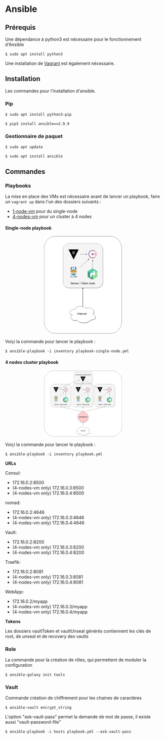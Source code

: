 # Ansible

## Prérequis

Une dépendance à python3 est nécessaire pour le fonctionnement d'Ansible

```
$ sudo apt install python3
```

Une installation de [Vagrant](https://www.vagrantup.com/downloads) est également nécessaire.

## Installation

Les commandes pour l'installation d'ansible.

### Pip

```
$ sudo apt install python3-pip
```

```
$ pip3 install ansible==2.9.9
```

### Gestionnaire de paquet

```
$ sudo apt update
```

```
$ sudo apt install ansible
```

## Commandes

### Playbooks

La mise en place des VMs est nécessaire avant de lancer un playbook, faire un `vagrant up`
dans l'un des dossiers suivants :

- [1-node-vm](../hashiCorpStack/vagrant/standard-vm/1-node-vm) pour du single-node
- [4-nodes-vm](../hashiCorpStack/vagrant/standard-vm/4-nodes-vm) pour un cluster à 4 nodes

#### Single-node playbook

<p align="center">
    <img src="nomadConsulVaultSingleNode.png"
    alt="nomadConsul3NodesCluster"
    width="50%"
    />
</p>


Voiçi la commande pour lancer le playbook :

```
$ ansible-playbook -i inventory playbook-single-node.yml
```

#### 4 nodes cluster playbook

<p align="center">
    <img src="nomadConsulVaultCluster.png"
    alt="nomadConsul3NodesCluster"
    width="50%"
    />
</p>


Voiçi la commande pour lancer le playbook :

```
$ ansible-playbook -i inventory playbook.yml
```

**URLs**

Consul:

- 172.16.0.2:8500
- (4-nodes-vm only) 172.16.0.3:8500
- (4-nodes-vm only) 172.16.0.4:8500

nomad:

- 172.16.0.2:4646
- (4-nodes-vm only) 172.16.0.3:4646
- (4-nodes-vm only) 172.16.0.4:4646

Vault:

- 172.16.0.2:8200
- (4-nodes-vm only) 172.16.0.3:8200
- (4-nodes-vm only) 172.16.0.4:8200

Traefik:

- 172.16.0.2:8081
- (4-nodes-vm only) 172.16.0.3:8081
- (4-nodes-vm only) 172.16.0.4:8081

WebApp:

- 172.16.0.2/myapp
- (4-nodes-vm only) 172.16.0.3/myapp
- (4-nodes-vm only) 172.16.0.4/myapp

**Tokens**

Les dossiers vaultToken et vaultUnseal générés contiennent les clés de root, de unseal et de recovery des vaults

### Role

La commande pour la création de rôles, qui permettent de moduler la configuration

```
$ ansible-galaxy init tools
```

### Vault

Commande création de chiffrement pour les chaines de caractères

```
$ ansible-vault encrypt_string
```

L'option "ask-vault-pass" permet la demande de mot de passe, il existe aussi "vault-password-file"

```
$ ansible-playbook -i hosts playbook.yml --ask-vault-pass
```